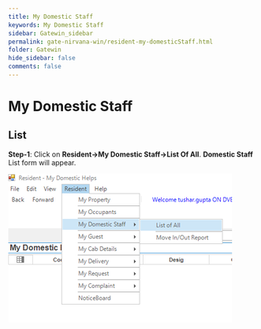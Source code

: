 ```yaml
---
title: My Domestic Staff
keywords: My Domestic Staff
sidebar: Gatewin_sidebar
permalink: gate-nirvana-win/resident-my-domesticStaff.html
folder: Gatewin
hide_sidebar: false
comments: false
---
```


# My Domestic Staff

## List


**Step-1**:  Click on **Resident->My Domestic Staff->List Of All**. **Domestic Staff** List form will appear.

![](/images/ResidentDomesticStaffListwin.png)


